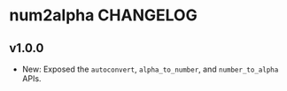 # num2alpha CHANGELOG

## v1.0.0

- New: Exposed the `autoconvert`, `alpha_to_number`, and `number_to_alpha` APIs.

